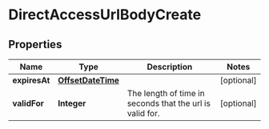 
# DirectAccessUrlBodyCreate

## Properties
Name | Type | Description | Notes
------------ | ------------- | ------------- | -------------
**expiresAt** | [**OffsetDateTime**](OffsetDateTime.md) |  |  [optional]
**validFor** | **Integer** | The length of time in seconds that the url is valid for.  |  [optional]




